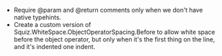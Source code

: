 * Require @param and @return comments only when we don't have native typehints.
* Create a custom version of Squiz.WhiteSpace.ObjectOperatorSpacing.Before to
  allow white space before the object operator, but only when it's the first
  thing on the line, and it's indented one indent.
